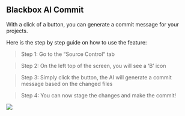 ## Blackbox AI Commit <a name="blackbox-commit"></a>

With a click of a button, you can generate a commit message for your projects.

Here is the step by step guide on how to use the feature:

> Step 1: Go to the “Source Control“ tab

> Step 2: On the left top of the screen, you will see a ‘B’ icon

> Step 3: Simply click the button, the AI will generate a commit message based on the changed files

> Step 4: You can now stage the changes and make the commit!

[![](https://storage.googleapis.com/a1aa/uploads/demo-autocommit.gif)](https://www.useblackbox.io/chat?videoId=V_3h3fjeHGM)